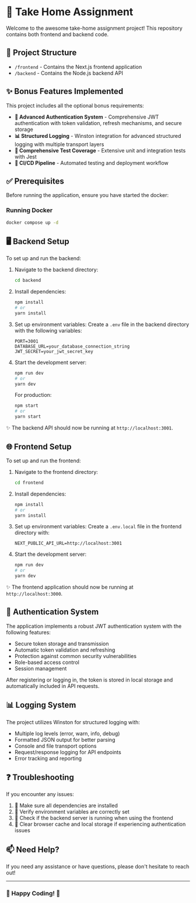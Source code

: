 # 🚀 Take Home Assignment

Welcome to the awesome take-home assignment project! This repository contains both frontend and backend code.

## 📂 Project Structure

- `/frontend` - Contains the Next.js frontend application
- `/backend` - Contains the Node.js backend API

## ✨ Bonus Features Implemented

This project includes all the optional bonus requirements:

- **🔐 Advanced Authentication System** - Comprehensive JWT authentication with token validation, refresh mechanisms, and secure storage
- **📊 Structured Logging** - Winston integration for advanced structured logging with multiple transport layers
- **🧪 Comprehensive Test Coverage** - Extensive unit and integration tests with Jest
- **🔄 CI/CD Pipeline** - Automated testing and deployment workflow

## ✅ Prerequisites

Before running the application, ensure you have started the docker:

### Running Docker

```bash
docker compose up -d
```

## 🖥️ Backend Setup

To set up and run the backend:

1. Navigate to the backend directory:

   ```bash
   cd backend
   ```

2. Install dependencies:

   ```bash
   npm install
   # or
   yarn install
   ```

3. Set up environment variables:
   Create a `.env` file in the backend directory with the following variables:

   ```
   PORT=3001
   DATABASE_URL=your_database_connection_string
   JWT_SECRET=your_jwt_secret_key
   ```

4. Start the development server:

   ```bash
   npm run dev
   # or
   yarn dev
   ```

   For production:

   ```bash
   npm start
   # or
   yarn start
   ```

✨ The backend API should now be running at `http://localhost:3001`.

## 🌐 Frontend Setup

To set up and run the frontend:

1. Navigate to the frontend directory:

   ```bash
   cd frontend
   ```

2. Install dependencies:

   ```bash
   npm install
   # or
   yarn install
   ```

3. Set up environment variables:
   Create a `.env.local` file in the frontend directory with:

   ```
   NEXT_PUBLIC_API_URL=http://localhost:3001
   ```

4. Start the development server:
   ```bash
   npm run dev
   # or
   yarn dev
   ```

✨ The frontend application should now be running at `http://localhost:3000`.

## 🔐 Authentication System

The application implements a robust JWT authentication system with the following features:

- Secure token storage and transmission
- Automatic token validation and refreshing
- Protection against common security vulnerabilities
- Role-based access control
- Session management

After registering or logging in, the token is stored in local storage and automatically included in API requests.

## 📊 Logging System

The project utilizes Winston for structured logging with:

- Multiple log levels (error, warn, info, debug)
- Formatted JSON output for better parsing
- Console and file transport options
- Request/response logging for API endpoints
- Error tracking and reporting

## ❓ Troubleshooting

If you encounter any issues:

1. 🔄 Make sure all dependencies are installed
2. 📝 Verify environment variables are correctly set
3. 🔌 Check if the backend server is running when using the frontend
4. 🧹 Clear browser cache and local storage if experiencing authentication issues

## 📫 Need Help?

If you need any assistance or have questions, please don't hesitate to reach out!

---

### 🌟 Happy Coding! 🌟

